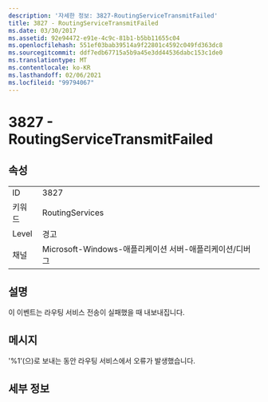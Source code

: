 ```yaml
---
description: '자세한 정보: 3827-RoutingServiceTransmitFailed'
title: 3827 - RoutingServiceTransmitFailed
ms.date: 03/30/2017
ms.assetid: 92e94472-e91e-4c9c-81b1-b5bb11655c04
ms.openlocfilehash: 551ef03bab39514a9f22801c4592c049fd363dc8
ms.sourcegitcommit: ddf7edb67715a5b9a45e3dd44536dabc153c1de0
ms.translationtype: MT
ms.contentlocale: ko-KR
ms.lasthandoff: 02/06/2021
ms.locfileid: "99794067"
---
```

# <a name="3827---routingservicetransmitfailed"></a>3827 - RoutingServiceTransmitFailed

## <a name="properties"></a>속성  
  
|||  
|-|-|  
|ID|3827|  
|키워드|RoutingServices|  
|Level|경고|  
|채널|Microsoft-Windows-애플리케이션 서버-애플리케이션/디버그|  
  
## <a name="description"></a>설명  

 이 이벤트는 라우팅 서비스 전송이 실패했을 때 내보내집니다.  
  
## <a name="message"></a>메시지  

 '%1'(으)로 보내는 동안 라우팅 서비스에서 오류가 발생했습니다.  
  
## <a name="details"></a>세부 정보
